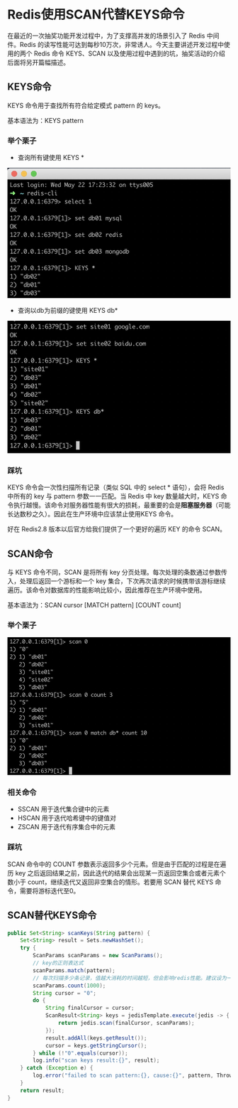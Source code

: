 # Redis使用SCAN代替KEYS命令

在最近的一次抽奖功能开发过程中，为了支撑高并发的场景引入了 Redis 中间件。Redis 的读写性能可达到每秒10万次，非常诱人。今天主要讲述开发过程中使用的两个 Redis 命令 KEYS、SCAN 以及使用过程中遇到的坑，抽奖活动的介绍后面将另开篇幅描述。

## KEYS命令

KEYS 命令用于查找所有符合给定模式 pattern 的 keys。

基本语法为：KEYS pattern

### 举个栗子

- 查询所有键使用 KEYS *

![栗子01](01.jpg)

- 查询以db为前缀的键使用 KEYS db*

![栗子02](02.jpg)

### 踩坑

KEYS 命令会一次性扫描所有记录（类似 SQL 中的 select * 语句），会将 Redis 中所有的 key 与 pattern 参数一一匹配。当 Redis 中 key 数量越大时，KEYS 命令执行越慢。该命令对服务器性能有很大的损耗，最重要的会是**阻塞服务器**（可能长达数秒之久）。因此在生产环境中应该禁止使用KEYS 命令。

好在 Redis2.8 版本以后官方给我们提供了一个更好的遍历 KEY 的命令 SCAN。

## SCAN命令

与 KEYS 命令不同，SCAN 是将所有 key 分页处理。每次处理的条数通过参数传入，处理后返回一个游标和一个 key 集合，下次再次请求的时候携带该游标继续遍历。该命令对数据库的性能影响比较小，因此推荐在生产环境中使用。

基本语法为：SCAN cursor [MATCH pattern] [COUNT count]

### 举个栗子

![栗子03](03.jpg)

### 相关命令

- SSCAN 用于迭代集合键中的元素
- HSCAN 用于迭代哈希键中的键值对
- ZSCAN 用于迭代有序集合中的元素

### 踩坑

SCAN 命令中的 COUNT 参数表示返回多少个元素。但是由于匹配的过程是在遍历 key 之后返回结果之前，因此迭代的结果会出现某一页返回空集合或者元素个数小于 count，继续迭代又返回非空集合的情形。若要用 SCAN 替代 KEYS 命令，需要将游标迭代至0。

## SCAN替代KEYS命令

```java
public Set<String> scanKeys(String pattern) {
    Set<String> result = Sets.newHashSet();
    try {
        ScanParams scanParams = new ScanParams();
        // key的正则表达式
        scanParams.match(pattern);
        // 每次扫描多少条记录，值越大消耗的时间越短，但会影响redis性能。建议设为一千到一万
        scanParams.count(1000);
        String cursor = "0";
        do {
            String finalCursor = cursor;
            ScanResult<String> keys = jedisTemplate.execute(jedis -> {
                return jedis.scan(finalCursor, scanParams);
            });
            result.addAll(keys.getResult());
            cursor = keys.getStringCursor();
        } while (!"0".equals(cursor));
        log.info("scan keys result:{}", result);
    } catch (Exception e) {
        log.error("failed to scan pattern:{}, cause:{}", pattern, Throwables.getStackTraceAsString(e));
    }
    return result;
}
```
